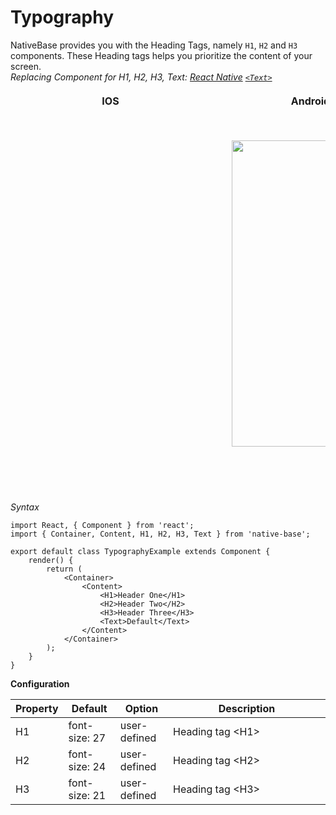 # Typography

NativeBase provides you with the Heading Tags, namely <code>H1</code>, <code>H2</code> and <code>H3</code> components. These Heading tags helps you prioritize the content of your screen.<br />
*Replacing Component for H1, H2, H3, Text: [React Native](https://facebook.github.io/react-native/) [<code>&lt;Text></code>](https://facebook.github.io/react-native/docs/text.html)*

<table>
  <thead>
    <tr style="border-style: hidden">
      <th style="border-style: hidden; padding-right: 34px;">IOS</th>
      <th style="padding-right: 140px;">Android</th>
    </tr>
  </thead>
  <thead>
    <tr style="border-style: hidden">
      <th style="border-style: hidden"><div style="background: url(../assets/iphone.png) no-repeat; padding: 63px 20px 100px 18px; width: 292px"><img src="https://raw.githubusercontent.com/GeekyAnts/NativeBase-KitchenSink/0.5.13/Screenshots/iOS/typography.png" alt="" /></div></th>
      <th><div style="background: url(../assets/android.png) no-repeat; padding: 45px 118px 68px 0px; background-size: 292px 576px;"><img height="490" width="266" src="https://raw.githubusercontent.com/GeekyAnts/NativeBase-KitchenSink/0.5.13/Screenshots/android/typography.png" alt="" /></div></th>
    </tr>
  </thead>
</table>

*Syntax*

<pre class="line-numbers"><code class="language-jsx">import React, { Component } from 'react';
import { Container, Content, H1, H2, H3, Text } from 'native-base';
​
export default class TypographyExample extends Component {
    render() {
        return (
            &lt;Container>
                &lt;Content>
                    &lt;H1>Header One&lt;/H1>
                    &lt;H2>Header Two&lt;/H2>
                    &lt;H3>Header Three&lt;/H3>
                    &lt;Text>Default&lt;/Text>
                &lt;/Content>
            &lt;/Container>
        );
    }
}</code></pre>


**Configuration**
<table class="table table-bordered">
        <thead>
            <tr>
                <th>Property</th>
                <th>Default</th>
                <th>Option</th>
                <th width="50%">Description</th>
            </tr>
        </thead>
        <tbody>
            <tr>
                <td>H1</td>
                <td>font-size: 27</td>
                <td>user-defined</td>
                <td>Heading tag &lt;H1></td>
            </tr>
            <tr>
                <td>H2</td>
                <td>font-size: 24</td>
                <td>user-defined</td>
                <td>Heading tag &lt;H2></td>
            </tr>
            <tr>
                <td>H3</td>
                <td>font-size: 21</td>
                <td>user-defined</td>
                <td>Heading tag &lt;H3></td>
            </tr>
        </tbody>
    </table>
